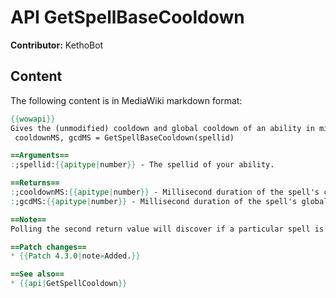 # API GetSpellBaseCooldown

**Contributor:** KethoBot

## Content

The following content is in MediaWiki markdown format:

```mediawiki
{{wowapi}}
Gives the (unmodified) cooldown and global cooldown of an ability in milliseconds.
 cooldownMS, gcdMS = GetSpellBaseCooldown(spellid)

==Arguments==
:;spellid:{{apitype|number}} - The spellid of your ability.

==Returns==
:;cooldownMS:{{apitype|number}} - Millisecond duration of the spell's cooldown (if any other than the global cooldown)
:;gcdMS:{{apitype|number}} - Millisecond duration of the spell's global cooldown (if any)

==Note==
Polling the second return value will discover if a particular spell is subject to GCD.

==Patch changes==
* {{Patch 4.3.0|note=Added.}}

==See also==
* {{api|GetSpellCooldown}}
```